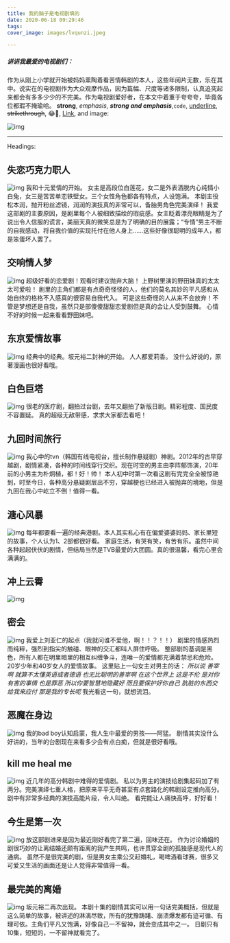 ```yaml
---
title: 我的脑子是电视剧填的
date: 2020-06-18 09:29:46
tags:
cover_image: images/lvqunzi.jpeg

---
```

##### **讲讲我最爱的电视剧们：**

作为从刚上小学就开始被妈妈熏陶着看苦情韩剧的本人，这些年阅片无数，乐在其中。说实在的电视剧作为大众观摩作品，因为篇幅、尺度等诸多限制，认真追究起来都会有多多少少的不完美。作为电视剧爱好者，在本文中着重于夸夸夸，毕竟各位都瑕不掩瑜哈。
**strong**, *emphasis*, ***strong and emphasis***,`code`, <u>underline</u>, ~~strikethrough~~, :joy:🤣, [Link](https://example.com), and image:

![img](https://picsum.photos/600/400/?random)

---

Headings:

## 失恋巧克力职人
![img](https://picsum.photos/600/400/?random)
我和十元爱情的开始。
女主是高段位白莲花，女二是外表洒脱内心纯情小白兔，女三是苦苦单恋铁壁女。三个女性角色都各有特点，人设饱满。
本剧主役松本润，抛开粉丝滤镜，润润的演技真的非常可以，备胎男角色完美演绎！
我爱这部剧的主要原因，是剧里每个人被细致描绘的瑕疵感。女主眨着漂亮眼睛是为了说出令人信服的谎言，美丽天真的微笑总是为了明确的目的展露；“专情”男主不断的自我感动，将自我价值的实现托付在他人身上……这些好像很聪明的成年人，都是笨蛋坏人罢了。

## 交响情人梦
![img](https://picsum.photos/600/400/?random) 
超级好看的恋爱剧！观看时建议抛弃大脑！
上野树里演的野田妹真的太太太可爱啦！
剧里的主角们都是有点奇奇怪怪的人，他们的莫名其妙的平凡感和从始自终的格格不入感真的很容易自我代入。
可是这些奇怪的人从来不会放弃！不管是梦想还是自我，虽然只是部傻傻甜甜恋爱剧但是真的会让人受到鼓舞。
心情不好的时候一起来看看野田妹吧。

## 东京爱情故事
![img](https://picsum.photos/600/400/?random)
经典中的经典。坂元裕二封神的开始。
人人都爱莉香。
没什么好说的，原著漫画也很好看哦。

## 白色巨塔
![img](https://picsum.photos/600/400/?random)
很老的医疗剧，翻拍过台剧，去年又翻拍了新版日剧。精彩程度、国民度不容置疑。
真的超级无敌带感，求求大家都去看吧！

## 九回时间旅行
![img](https://picsum.photos/600/400/?random)
我心中的tvn（韩国有线电视台，擅长制作悬疑剧）神剧。2012年的古早穿越剧，剧情紧凑，各种的时间线穿行交织。现在时空的男主由李阵郁饰演，20年前的小男主为朴炯植，都！好！帅！
本人初中时第一次看这剧有完完全全被惊艳到，时至今日，各种高分悬疑剧层出不穷，穿越梗也已经进入被抛弃的境地，但是九回在我心中屹立不倒！值得一看。
## 溏心风暴
![img](https://picsum.photos/600/400/?random)
每年都要看一遍的经典港剧。本人其实私心有在偏爱婆婆妈妈、家长里短的故事，个人认为1、2部都很好看。
家庭生活，有哭有笑，有苦有乐。虽然中间各种起起伏伏的剧情，但结局当然是TVB最爱的大团圆。真的很温馨，看完心里会满满的。



## 冲上云霄
![img](https://picsum.photos/600/400/?random)

## 密会
![img](https://picsum.photos/600/400/?random)
我爱上刘亚仁的起点（我就问谁不爱他，啊！！？！！）
剧里的情感热烈而纯粹，强烈到指尖的触碰、眼神的交汇都叫人屏住呼吸。
整部剧的基调是黑色，所有人都在明里暗里的相互纠缠争斗，连唯一的爱情都充满着禁忌和危险。20岁少年和40岁女人的爱情故事。
这里贴上一句女主对男主的话：
*所以说 善宰啊* 
*就算不太懂英语或者德语 也无比聪明的善宰啊*
*在这个世界上 这是不伦* 
*是对你有害的事情 也是罪恶*
*所以你要智慧地隐藏好 而且要保护好你自己* 
*肮脏的东西交给我来应付* 
*那是我的专长呢*
我光看这一句，就想流泪。

## 恶魔在身边
![img](https://picsum.photos/600/400/?random)
我的bad boy认知启蒙，我人生中最爱的男孩——阿猛。
剧情其实没什么好讲的，当年的台剧现在来看多少会有点白痴，但就是很好看哦。


## kill me heal me
![img](https://picsum.photos/600/400/?random)
近几年的高分韩剧中难得的爱情剧。
私以为男主的演技给剧集起码加了有两分。完美演绎七重人格，把原来平平无奇甚至有点套路化的韩剧设定推向高分。
剧中有非常多经典的演技高能片段，令人叫绝。
看完能让人痛快高呼，好好看！

## 今生是第一次
![img](https://picsum.photos/600/400/?random)
放这部剧进来是因为最近刚好看完了第二遍，回味还在。
作为讨论婚姻的剧很巧妙的让离结婚还颇有距离的我产生共鸣，也许贯穿全剧的孤独感是现代人的通病。
虽然不是很完美的剧，但是男女主乘公交赶婚礼，喝啤酒看球赛，很多又可爱又生活的画面还是让人觉得非常值得一看。

## 最完美的离婚
![img](https://picsum.photos/600/400/?random)
坂元裕二再次出现。
本剧十集的剧情其实可以用一句话完美概括，但就是这么简单的故事，被讲述的淋漓尽致，所有的犹豫踌躇、崩溃爆发都有迹可循、有理可依。主角们平凡又饱满，好像自己一不留神，就会变成其中之一。
日剧只有10集，短短的，一不留神就看完了。



